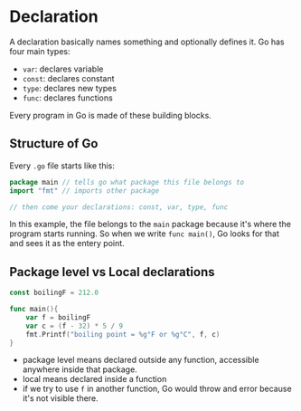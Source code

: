 # Declaration

A declaration basically names something and optionally defines it. Go has four main types:

- `var`: declares variable
- `const`: declares constant
- `type`: declares new types
- `func`: declares functions

Every program in Go is made of these building blocks.

## Structure of Go

Every `.go` file starts like this:

```go
package main // tells go what package this file belongs to
import "fmt" // imports other package

// then come your declarations: const, var, type, func
```

In this example, the file belongs to the `main` package because it's where the program starts running. So when we write `func main()`, Go looks for that and sees it as the entery point.

## Package level vs Local declarations

```go
const boilingF = 212.0

func main(){
    var f = boilingF
    var c = (f - 32) * 5 / 9
    fmt.Printf("boiling point = %g°F or %g°C", f, c)
}
```

- package level means declared outside any function, accessible anywhere inside that package.
- local means declared inside a function
- if we try to use `f` in another function, Go would throw and error because it's not visible there.
